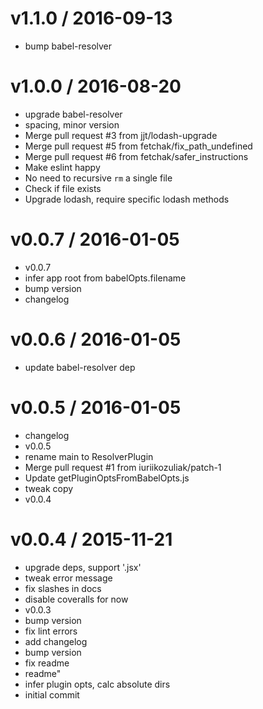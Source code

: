 
v1.1.0 / 2016-09-13
===================

  * bump babel-resolver

v1.0.0 / 2016-08-20
==================

  * upgrade babel-resolver
  * spacing, minor version
  * Merge pull request #3 from jjt/lodash-upgrade
  * Merge pull request #5 from fetchak/fix_path_undefined
  * Merge pull request #6 from fetchak/safer_instructions
  * Make eslint happy
  * No need to recursive `rm` a single file
  * Check if file exists
  * Upgrade lodash, require specific lodash methods

v0.0.7 / 2016-01-05
===================

  * v0.0.7
  * infer app root from babelOpts.filename
  * bump version
  * changelog

v0.0.6 / 2016-01-05
===================

  * update babel-resolver dep

v0.0.5 / 2016-01-05
===================

  * changelog
  * v0.0.5
  * rename main to ResolverPlugin
  * Merge pull request #1 from iuriikozuliak/patch-1
  * Update getPluginOptsFromBabelOpts.js
  * tweak copy
  * v0.0.4

v0.0.4 / 2015-11-21
===================

  * upgrade deps, support '.jsx'
  * tweak error message
  * fix slashes in docs
  * disable coveralls for now
  * v0.0.3
  * bump version
  * fix lint errors
  * add changelog
  * bump version
  * fix readme
  * readme"
  * infer plugin opts, calc absolute dirs
  * initial commit
